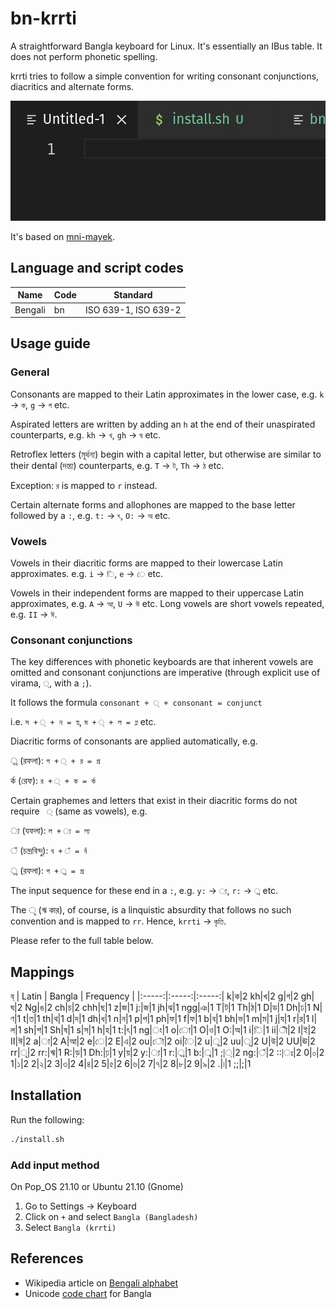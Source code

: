 # bn-krrti

A straightforward Bangla keyboard for Linux. It's essentially an IBus table. It does not perform phonetic spelling.

krrti tries to follow a simple convention for writing consonant conjunctions, diacritics and alternate forms.

![](https://raw.githubusercontent.com/adnanpri/ibus-table-krrti/main/demo.gif)

It's based on [mni-mayek](https://github.com/heisantosh/ibus-table-mni).

## Language and script codes

| Name        | Code | Standard |
|-------------|------|----------|
|Bengali     | bn  | ISO 639-1, ISO 639-2 |

## Usage guide

### General
Consonants are mapped to their Latin approximates in the lower case, e.g. `k` -> `ক`, `g` -> `গ` etc.

Aspirated letters are written by adding an `h` at the end of their unaspirated counterparts, e.g. `kh` -> `খ`, `gh` -> `ঘ` etc.

Retroflex letters (মূর্ধন্য) begin with a capital letter, but otherwise are similar to their dental (দন্ত্য) counterparts, e.g. `T` -> `ট`, `Th` -> `ঠ` etc.

Exception: `র` is mapped to `r` instead.

Certain alternate forms and allophones are mapped to the base letter followed by a `:`, e.g. `t:` -> `ৎ`, `O:` -> `অ` etc.

### Vowels

Vowels in their diacritic forms are mapped to their lowercase Latin approximates. e.g. `i` -> `ি`, `e` -> `ে` etc.

Vowels in their independent forms are mapped to their uppercase Latin approximates, e.g. `A` -> `আ`, `U` -> `উ` etc. Long vowels are short vowels repeated, e.g. `II` -> `ঈ`.

### Consonant conjunctions

The key differences with phonetic keyboards are that inherent vowels are omitted and consonant conjunctions are imperative (through explicit use of virama, `্`, with a `;`).

It follows the formula `consonant + ্ + consonant = conjunct`

i.e. `স + ্ + ন = স্ন`, `ম + ্ + ল = ম্ল` etc.

Diacritic forms of consonants are applied automatically, e.g.

‍‍্র (রফলা): `প + ্ + র = প্র`

‍‍র্ক (রেফ): `র + ্ + ক = র্ক`

Certain graphemes and letters that exist in their diacritic forms do not require ` ্` (same as vowels), e.g.

 ‍্য (যফলা): `ল + ‍্য = ল‍্য`

‍ঁ (চন্দ্রবিন্দু): `ব + ‍ঁ = বঁ`

‍‍্র (রফলা): `প + ‍‍্র = প্র`

The input sequence for these end in a `:`, e.g. `y:` -> `‍্য`, `r:` -> `‍‍্র` etc.

The ৃ (ঋ কার), of course, is a linquistic absurdity that follows no such convention and is mapped to `rr`. Hence, `krrti` -> `কৃতি`.

Please refer to the full table below.

## Mappings
ব‍্
| Latin | Bangla | Frequency |
|:-----:|:-----:|:-----:|
k|ক|2
kh|খ|2
g|গ|2
gh|ঘ|2
Ng|ঙ|2
ch|চ|2
chh|ছ|1
z|জ|1
j:|জ|1
jh|ঝ|1
ngg|ঞ|1
T|ট|1
Th|ঠ|1
D|ড|1
Dh|ঢ|1
N|ণ|1
t|ত|1
th|থ|1
d|দ|1
dh|ধ|1
n|ন|1
p|প|1
ph|ফ|1
f|ফ|1
b|ব|1
bh|ভ|1
m|ম|1
j|য|1
r|র|1
l|ল|1
sh|শ|1
Sh|ষ|1
s|স|1
h|হ|1
t:|ৎ|1
ng|ং|1
o|ো|1
O|ও|1
O:|অ|1
i|ি|1
ii|ী|2
I|ই|2
II|ঈ|2
a|া|2
A|আ|2
e|ে|2
E|এ|2
ou|ৌ|2
oi|ৈ|2
u|ু|2
uu|ূ|2
U|উ|2
UU|ঊ|2
rr|ৃ|2
rr:|ঋ|1
R:|ড়|1
Dh:|ঢ়|1
y|য়|2
y:|‍্য|1
r:|‍‍্র|1
b:|‍্ব|1
;|্|2
ng:|ঁ|2
::|ঃ|2
0|০|2
1|১|2
2|২|2
3|৩|2
4|৪|2
5|৫|2
6|৬|2
7|৭|2
8|৮|2
9|৯|2
.|৷|1
;;|;|1

## Installation

Run the following:

```bash
./install.sh
```

### Add input method

On Pop_OS 21.10 or Ubuntu 21.10 (Gnome)

1. Go to Settings -> Keyboard
2. Click on `+` and select `Bangla (Bangladesh)`
3. Select `Bangla (krrti)`

## References

* Wikipedia article on [Bengali alphabet](https://en.wikipedia.org/wiki/Bengali_alphabet)
* Unicode [code chart](https://www.unicode.org/charts/PDF/U0980.pdf) for Bangla
